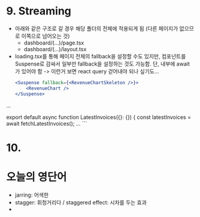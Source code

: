 # 9. Streaming

- 아래와 같은 구조로 갈 경우 해당 폴더의 전체에 적용되게 됨 (다른 페이지가 없으므로 이쪽으로 넘어오는 것)
	- dashboard/(...)/page.tsx
	- dashboard/(...)/layout.tsx
- loading.tsx를 통해 페이지 전체의 fallback을 설정할 수도 있지만, 컴포넌트를 Suspense로 감싸서 일부만 fallback을 설정하는 것도 가능함. 단, 내부에 await 가 있어야 함 -> 이런거 보면 react query 걷어내야 되나 싶기도...
	```jsx
	<Suspense fallback={<RevenueChartSkeleton />}>
		<RevenueChart />
	</Suspense>


...


export default async function LatestInvoices({}: {}) {
	const latestInvoices = await fetchLatestInvoices();
	...
	```
# 10. 



# 오늘의 영단어
- jarring: 어색한
- stagger: 휘청거리다 / staggered effect: 시차를 두는 효과
- 